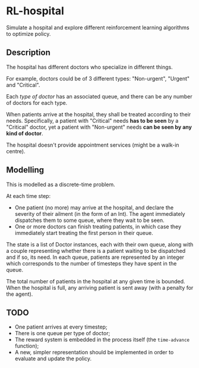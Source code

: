 # RL-hospital

Simulate a hospital and explore different reinforcement learning algorithms to optimize policy.

## Description
The hospital has different doctors who specialize in different things.

For example, doctors could be of 3 different types: "Non-urgent", "Urgent" and "Critical".

[Each individual doctor has an associated queue, and there can be any number of doctors for each type.]::
Each *type of doctor* has an associated queue, and there can be any number of doctors for each type.

When patients arrive at the hospital, they shall be treated according to their needs.
Specifically, a patient with "Critical" needs **has to be seen** by a "Critical" doctor, yet a patient with "Non-urgent" needs **can be seen by any kind of doctor**.

The hospital doesn't provide appointment services (might be a walk-in centre).

## Modelling

This is modelled as a discrete-time problem.

At each time step:
- One patient (no more) may arrive at the hospital, and declare the severity of their ailment (in the form of an Int).
The agent immediately dispatches them to some queue, where they wait to be seen.
- One or more doctors can finish treating patients, in which case they immediately start treating the first person in their queue.

The state is a list of Doctor instances, each with their own queue, along with a couple representing whether there is a patient waiting to be dispatched and if so, its need.
In each queue, patients are represented by an integer which corresponds to the number of timesteps they have spent in the queue.

The total number of patients in the hospital at any given time is bounded.
When the hospital is full, any arriving patient is sent away (with a penalty for the agent).

## TODO
- One patient arrives at every timestep;
- There is one queue per type of doctor;
- The reward system is embedded in the process itself (the `time-advance` function);
- A new, simpler representation should be implemented in order to evaluate and update the policy.
